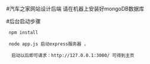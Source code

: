 #汽车之家网站设计后端
请在机器上安装好mongoDB数据库

#后台启动步骤
```
 npm install

 node app.js 启动express服务器 ，

  启动以后即可请求：http://127.0.0.1:3000/ 可得到主页
